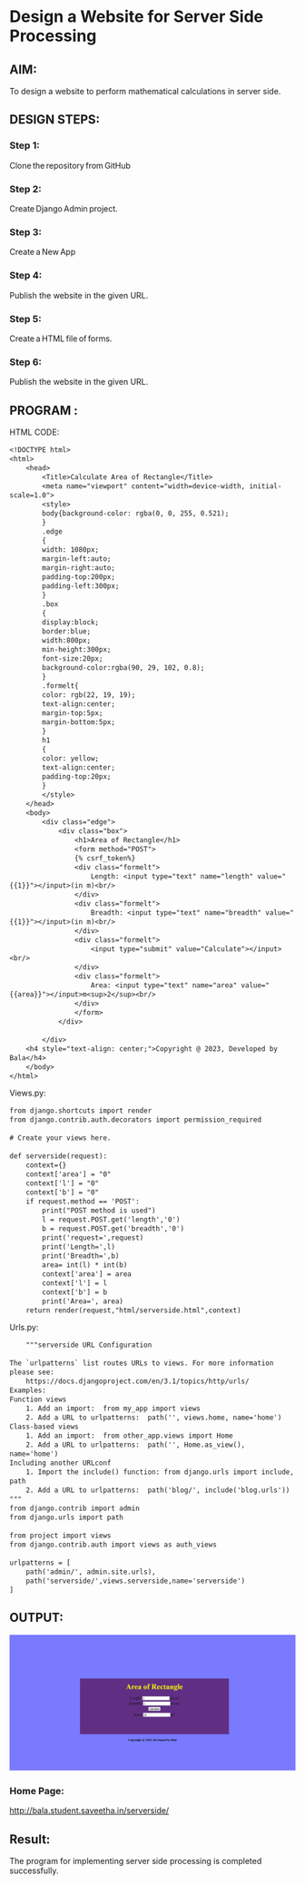 # Design a Website for Server Side Processing

## AIM:
To design a website to perform mathematical calculations in server side.

## DESIGN STEPS:

### Step 1:

Clone the repository from GitHub

### Step 2:

Create Django Admin project.

### Step 3:

Create a New App

### Step 4:

Publish the website in the given URL.

### Step 5:

Create a HTML file of forms.

### Step 6:

Publish the website in the given URL.

## PROGRAM :

HTML CODE:
```
<!DOCTYPE html>
<html>
    <head>
        <Title>Calculate Area of Rectangle</Title>
        <meta name="viewport" content="width=device-width, initial-scale=1.0">
        <style>
        body{background-color: rgba(0, 0, 255, 0.521);
        }
        .edge
        { 
        width: 1080px;
        margin-left:auto; 
        margin-right:auto; 
        padding-top:200px; 
        padding-left:300px; 
        } 
        .box
        { 
        display:block; 
        border:blue; 
        width:800px; 
        min-height:300px; 
        font-size:20px;
        background-color:rgba(90, 29, 102, 0.8); 
        } 
        .formelt{
        color: rgb(22, 19, 19); 
        text-align:center; 
        margin-top:5px; 
        margin-bottom:5px; 
        } 
        h1 
        {
        color: yellow; 
        text-align:center; 
        padding-top:20px; 
        }
        </style>
    </head>
    <body>
        <div class="edge">
            <div class="box">
                <h1>Area of Rectangle</h1>
                <form method="POST">
                {% csrf_token%}
                <div class="formelt">
                    Length: <input type="text" name="length" value="{{1}}"></input>(in m)<br/>
                </div>
                <div class="formelt">
                    Breadth: <input type="text" name="breadth" value="{{1}}"></input>(in m)<br/>
                </div>
                <div class="formelt">
                    <input type="submit" value="Calculate"></input><br/>
                </div>
                <div class="formelt">
                    Area: <input type="text" name="area" value="{{area}}"></input>m<sup>2</sup><br/>
                </div>
                </form>
            </div>

        </div>
    <h4 style="text-align: center;">Copyright @ 2023, Developed by Bala</h4>
    </body>
</html>
```
Views.py:

```
from django.shortcuts import render
from django.contrib.auth.decorators import permission_required

# Create your views here.

def serverside(request):
    context={}
    context['area'] = "0"
    context['l'] = "0"
    context['b'] = "0"
    if request.method == 'POST':
        print("POST method is used")
        l = request.POST.get('length','0')
        b = request.POST.get('breadth','0')
        print('request=',request)
        print('Length=',l)
        print('Breadth=',b)
        area= int(l) * int(b)
        context['area'] = area
        context['l'] = l
        context['b'] = b
        print('Area=', area)
    return render(request,"html/serverside.html",context)
```
Urls.py:

```
    """serverside URL Configuration

The `urlpatterns` list routes URLs to views. For more information please see:
    https://docs.djangoproject.com/en/3.1/topics/http/urls/
Examples:
Function views
    1. Add an import:  from my_app import views
    2. Add a URL to urlpatterns:  path('', views.home, name='home')
Class-based views
    1. Add an import:  from other_app.views import Home
    2. Add a URL to urlpatterns:  path('', Home.as_view(), name='home')
Including another URLconf
    1. Import the include() function: from django.urls import include, path
    2. Add a URL to urlpatterns:  path('blog/', include('blog.urls'))
"""
from django.contrib import admin
from django.urls import path

from project import views
from django.contrib.auth import views as auth_views

urlpatterns = [
    path('admin/', admin.site.urls),
    path('serverside/',views.serverside,name='serverside')
]
```

## OUTPUT:

![output](./output.jpg)

### Home Page:

http://bala.student.saveetha.in/serverside/

## Result:

The program for implementing server side processing is completed successfully.